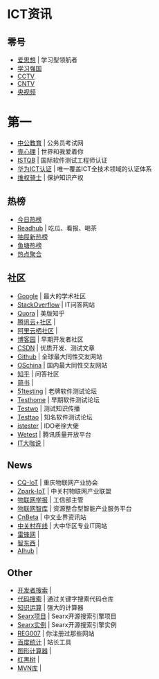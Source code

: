 # ICT资讯

## 零号

- [爱思想](https://www.aisixiang.com/) | 学习型领航者
- [学习强国](https://www.xuexi.cn/)
- [CCTV](https://www.cctv.com/)
- [CNTV](https://cntvnow.com/)
- [央视频](https://www.yangshipin.cn/)

# 第一

- [中公教育](https://www.offcn.com/) | 公务员考试网
- [壹心理](https://www.xinli001.com/) | 世界和我爱着你
- [ISTQB](https://www.istqb.org/) | 国际软件测试工程师认证
- [华为ICT认证](https://www.ictxuetang.com/cict/pc/examTicket) | 唯一覆盖ICT全技术领域的认证体系
- [维权骑士](https://www.rightknights.com/) | 保护知识产权

## 热榜

- [今日热榜](https://tophub.today/)
- [Readhub](https://readhub.cn/topics) | 吃瓜、看报、喝茶
- [抽屉新热榜](https://www.chouti.com/)
- [鱼塘热榜](https://mo.fish/)
- [热点聚合](https://www.panglb.top/hot/)

## 社区

- [Google](https://www.google.com/) | 最大的学术社区
- [StackOverflow](https://stackoverflow.com/) | IT问答网站
- [Quora](https://www.quora.com/) | 美版知乎
- [腾讯云+社区](https://cloud.tencent.com/developer) | 
- [阿里云栖社区](https://developer.aliyun.com/) | 
- [博客园](https://www.cnblogs.com/) | 早期开发者社区
- [CSDN](https://www.csdn.net/) | 优质开发、测试文章
- [Github](https://github.com/) | 全球最大同性交友网站
- [OSchina](https://www.oschina.net/) | 国内最大同性交友网站
- [知乎](https://www.zhihu.com/) | 问答社区
- [简书](https://www.jianshu.com/) | 
- [51testing](http://www.51testing.com/html/index.html) | 老牌软件测试论坛
- [Testhome](http://testerhome.com/) | 早期软件测试论坛
- [Testwo](https://www.testwo.com/) | 测试知识传播
- [Testtao](http://www.testtao.com/) | 知名软件测试论坛
- [istester](http://istester.com/) | IDO老徐大佬
- [Wetest](https://wetest.qq.com/) | 腾讯质量开放平台
- [IT大咖说](https://www.itdks.com/) | 

## News

- [CQ-IoT](http://www.cqiota.org/) | 重庆物联网产业协会
- [Zpark-IoT](https://www.ziota.org/) | 中关村物联网产业联盟
- [物联网学报](http://www.wlwxb.com.cn/) | 工信部主管
- [物联网智库](http://www.iot101.com/#/home) | 资源整合型智能产业服务平台
- [CnBeta](https://www.cnbeta.com/) | 中文业界资讯站
- [中关村在线](https://www.zol.com.cn/) | 大中华区专业IT网站
- [雷锋网](https://www.leiphone.com/) | 
- [智东西](https://zhidx.com/) | 
- [AIhub](https://www.kuxai.com/) | 

## Other

- [开发者搜索](https://kaifa.baidu.com/) | 
- [代码搜索](https://sourcegraph.com/search) | 通过关键字搜索代码仓库
- [知识运算](https://www.wolframalpha.com/) | 强大的计算器
- [Searx项目](https://github.com/searx/searx) | Searx开源搜索引擎项目
- [Searx实例](https://searx.space/) | Searx开源搜索引擎实例
- [REG007](https://www.reg007.com/) | 你注册过那些网站
- [百度统计](https://tongji.baidu.com/) | 站长工具
- [图形计算器](https://www.desmos.com/calculator) | 
- [红黑树](https://www.cs.usfca.edu/~galles/visualization/RedBlack.html) | 
- [MVN库](https://mvnrepository.com/) | 